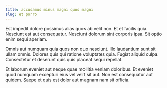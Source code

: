 ```yaml
---
title: accusamus minus magni quos magni
slug: et porro
---
```


Est impedit dolore possimus alias quos ab velit non. Et et facilis quia. Nesciunt est aut consequatur. Nesciunt dolorum sint corporis ipsa. Sit optio enim sequi aperiam.

Omnis aut numquam quia quos non quo nesciunt. Illo laudantium sunt sit ullam omnis. Dolores quis qui ratione voluptates quia. Fugiat aliquid culpa. Consectetur et deserunt quis quis placeat sequi repellat.

Et laborum eveniet aut neque quae mollitia veniam doloribus. Et eveniet quod numquam excepturi eius vel velit sit aut. Non est consequatur aut quidem. Saepe et quis est dolor aut magnam nam sit officia.
